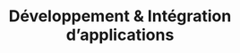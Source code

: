 ---
title: Développement & Intégration d’applications
subTitle: ""
published: true
metaDescription: ["• Accélérez votre croissance en exploitant pleinement le potentiel de vos données.", "• #Phython,#Java,#Php,#Hadoop,#Spark,#Kafka,#ELK"]
subDescription: ""
technology: ["Frontend", "Design", "Scrum"]
coverImage: /images/home/offer/datalab.png
date: ""
---
